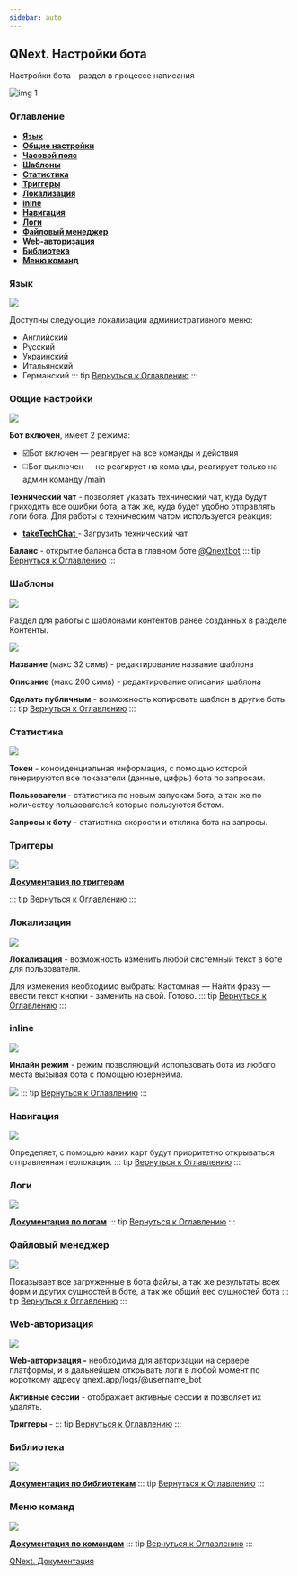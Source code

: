 ```yaml
---
sidebar: auto
---
```


## QNext. Настройки бота

Настройки бота - раздел в процессе написания


![img 1](./1.png)
### Оглавление
* [**Язык**](#язык)
* [**Общие настройки**](#общие-настройки)
* [**Часовой пояс**](#часовой-пояс)
* [**Шаблоны**](#шаблоны)
* [**Статистика**](#статистика)
* [**Триггеры** ](#триггеры)
* [**Локализация**](#локализация)
* [**inine**](#inline)
* [**Навигация**](#навигация)
* [**Логи**  ](#логи)
* [**Файловый менеджер**](#файловый-менеджер)
* [**Web-авторизация**](#web-авторизация)
* [**Библиотека**](#библиотека)
* [**Меню команд**  ](#меню-команд)




### Язык


![](./2.png)

Доступны следующие локализации административного меню:
* Английский
* Русский
* Украинский
* Итальянский 
* Германский
::: tip
[Вернуться к Оглавлению](#оглавление)
:::
### Общие настройки


![](./3.png)

**Бот включен**, имеет 2 режима:
* ☑️Бот включен  — реагирует на все команды и действия
* ◻️Бот выключен — не реагирует на команды, реагирует только на админ команду /main

**Технический чат** - позволяет указать технический чат, куда будут приходить все ошибки бота, а так же, куда будет удобно отправлять логи бота. Для работы с техническим чатом используется реакция:
* [**takeTechChat**  ](/docs-test/ph/QNext-admin-reaction-takeTechChat-02-08)- Загрузить технический чат

**Баланс** - открытие баланса бота в главном боте [@Qnextbot](http://t.me/QNextBot) 
::: tip
[Вернуться к Оглавлению](#оглавление)
:::
### Шаблоны

![](./4.png)

Раздел для работы с шаблонами контентов ранее созданных в разделе Контенты.

![](./5.png)

**Название** (макс 32 симв) - редактирование название шаблона 

**Описание** (макс 200 симв) - редактирование описания шаблона

**Сделать публичным** - возможность копировать шаблон в другие боты
::: tip
[Вернуться к Оглавлению](#оглавление)
:::
### Статистика


![](./6.png)

**Токен** - конфиденциальная информация, с помощью которой генерируются все показатели (данные, цифры) бота по запросам.

**Пользователи** - статистика по новым запускам бота, а так же по количеству пользователей которые пользуются ботом.

**Запросы к боту** - статистика скорости и отклика бота на запросы.
### Триггеры

![](./7.png)

[**Документация по триггерам**](/docs-test/ph/QNext-Global-and-Base-Trigger-03-18)


::: tip
[Вернуться к Оглавлению](#оглавление)
:::
### Локализация 


![](./8.png)

**Локализация** - возможность изменить любой системный текст в боте для пользователя.

Для изменения необходимо выбрать: Кастомная — Найти фразу — ввести текст кнопки - заменить на свой. Готово.
::: tip
[Вернуться к Оглавлению](#оглавление)
:::
### inline


![](./9.png)

**Инлайн режим** - режим позволяющий использовать бота из любого места вызывая бота с помощью юзернейма.

![](./10.png)
::: tip
[Вернуться к Оглавлению](#оглавление)
:::
### Навигация


![](./11.png)

Определяет, с помощью каких карт будут приоритетно открываться отправленная геолокация.
::: tip
[Вернуться к Оглавлению](#оглавление)
:::
### Логи


![](./12.png)

[**Документация по логам**](/docs-test/ph/QNext-admin-reaction-log-05-09)
::: tip
[Вернуться к Оглавлению](#оглавление)
:::
### Файловый менеджер


![](./13.png)

Показывает все загруженные в бота файлы, а так же результаты всех форм и других сущностей в боте, а так же общий вес сущностей бота
::: tip
[Вернуться к Оглавлению](#оглавление)
:::
### Web-авторизация


![](./14.png)

**Web-авторизация -** необходима для авторизации на сервере платформы, и в дальнейшем открывать логи в любой момент по короткому адресу qnext.app/logs/@username_bot

**Активные сессии** - отображает активные сессии и позволяет их удалять.

**Триггеры** - 
::: tip
[Вернуться к Оглавлению](#оглавление)
:::
### Библиотека


![](./15.png)

[**Документация по библиотекам**](/docs-test/ph/QNext-Scripts-Library-05-08)
::: tip
[Вернуться к Оглавлению](#оглавление)
:::
### Меню команд


![](./16.png)

[**Документация по командам**](/docs-test/ph/QNext-admin-command-about-06-20)
::: tip
[Вернуться к Оглавлению](#оглавление)
:::

[QNext. Документация](/docs-test/ph/QNext-admin-documentation-05-08)